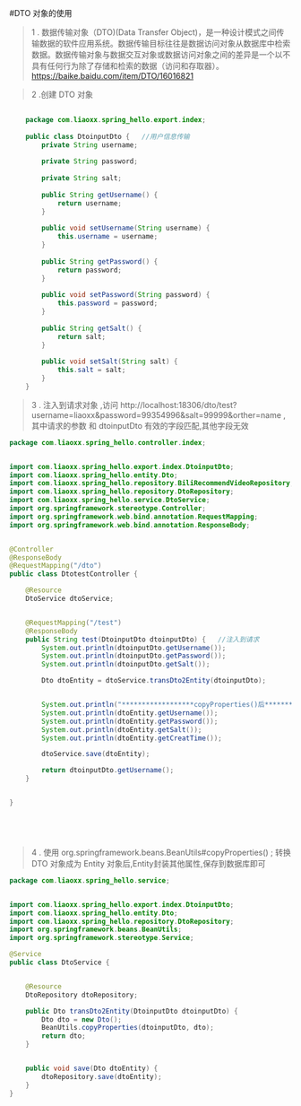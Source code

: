 #DTO 对象的使用 


>1 . 数据传输对象（DTO)(Data Transfer Object)，是一种设计模式之间传输数据的软件应用系统。数据传输目标往往是数据访问对象从数据库中检索数据。数据传输对象与数据交互对象或数据访问对象之间的差异是一个以不具有任何行为除了存储和检索的数据（访问和存取器）。https://baike.baidu.com/item/DTO/16016821 





>2 .创建 DTO 对象
>

```java
     
    package com.liaoxx.spring_hello.export.index;
    
    public class DtoinputDto {   //用户信息传输
        private String username;
    
        private String password;
    
        private String salt;
    
        public String getUsername() {
            return username;
        }
    
        public void setUsername(String username) {
            this.username = username;
        }
    
        public String getPassword() {
            return password;
        }
    
        public void setPassword(String password) {
            this.password = password;
        }
    
        public String getSalt() {
            return salt;
        }
    
        public void setSalt(String salt) {
            this.salt = salt;
        }
    }


```


> 3 .  注入到请求对象 ,访问 http://localhost:18306/dto/test?username=liaoxx&password=99354996&salt=99999&orther=name   ,其中请求的参数 和   dtoinputDto 有效的字段匹配,其他字段无效
>

```java
package com.liaoxx.spring_hello.controller.index;


import com.liaoxx.spring_hello.export.index.DtoinputDto;
import com.liaoxx.spring_hello.entity.Dto;
import com.liaoxx.spring_hello.repository.BiliRecommendVideoRepository;
import com.liaoxx.spring_hello.repository.DtoRepository;
import com.liaoxx.spring_hello.service.DtoService;
import org.springframework.stereotype.Controller;
import org.springframework.web.bind.annotation.RequestMapping;
import org.springframework.web.bind.annotation.ResponseBody;


@Controller
@ResponseBody
@RequestMapping("/dto")
public class DtotestController {

    @Resource
    DtoService dtoService;


    @RequestMapping("/test")
    @ResponseBody
    public String test(DtoinputDto dtoinputDto) {   //注入到请求
        System.out.println(dtoinputDto.getUsername());
        System.out.println(dtoinputDto.getPassword());
        System.out.println(dtoinputDto.getSalt());

        Dto dtoEntity = dtoService.transDto2Entity(dtoinputDto);


        System.out.println("******************copyProperties()后**********************");
        System.out.println(dtoEntity.getUsername());
        System.out.println(dtoEntity.getPassword());
        System.out.println(dtoEntity.getSalt());
        System.out.println(dtoEntity.getCreatTime());

        dtoService.save(dtoEntity);

        return dtoinputDto.getUsername();
    }


}






```



> 4 . 使用 org.springframework.beans.BeanUtils#copyProperties() ; 转换DTO 对象成为 Entity 对象后,Entity封装其他属性,保存到数据库即可

````java
package com.liaoxx.spring_hello.service;


import com.liaoxx.spring_hello.export.index.DtoinputDto;
import com.liaoxx.spring_hello.entity.Dto;
import com.liaoxx.spring_hello.repository.DtoRepository;
import org.springframework.beans.BeanUtils;
import org.springframework.stereotype.Service;

@Service
public class DtoService {


    @Resource
    DtoRepository dtoRepository;

    public Dto transDto2Entity(DtoinputDto dtoinputDto) {
        Dto dto = new Dto();
        BeanUtils.copyProperties(dtoinputDto, dto);
        return dto;
    }


    public void save(Dto dtoEntity) {
        dtoRepository.save(dtoEntity);
    }
}
````